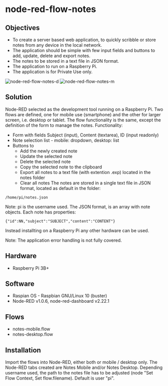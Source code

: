 # node-red-flow-notes

## Objectives
* To create a server based web application, to quickly scribble or store notes from any device in the local network.
* The application should be simple with few input fields and buttons to add, update, delete and export notes.
* The notes to be stored in a text file in JSON format.
* The application to run on a Raspberry Pi.
* The application is for Private Use only. 

![node-red-flow-notes-d](https://user-images.githubusercontent.com/47274144/83492516-ad311e00-a4b3-11ea-94c5-094b1fcdde28.png)
![node-red-flow-notes-m](https://user-images.githubusercontent.com/47274144/83492522-b02c0e80-a4b3-11ea-8935-020c4a256f9b.png)

## Solution
Node-RED selected as the development tool running on a Raspberry Pi.
Two flows are defined, one for mobile use (smartphone) and the other for larger screen, i.e. desktop or tablet.
The flow functionality is the same, except the definition of the form to manage the notes.
Functionality:
* Form with fields Subject (input), Content (textarea), ID (input readonly)
* Note selection list - mobile: dropdown, desktop: list
* Buttons to
	* Add the newly created note
	* Update the selected note
	* Delete the selected note
	* Copy the selected note to the clipboard
	* Export all notes to a text file (with extention .exp) located in the notes folder
	* Clear all notes
The notes are stored in a single text file in JSON format, located as default in the folder:
```
/home/pi/notes.json
```
Note: pi is the username used.
The JSON format, is an array with note objects. Each note has properties:
```
{"id":NN,"subject":"SUBJECT","content":"CONTENT"}
```

Instead installting on a Raspberry Pi any other hardware can be used.

Note: The application error handling is not fully covered.

## Hardware
* Raspberry Pi 3B+

## Software
* Raspian OS - Raspbian GNU/Linux 10 (buster)
* Node-RED v1.0.6, node-red-dashboard v2.22.1

## Flows
* notes-mobile.flow
* notes-desktop.flow

## Installation
Import the flows into Node-RED, either both or mobile / desktop only.
The Node-RED tabs created are Notes Mobile and/or Notes Desktop.
Depending username used, the path to the notes file has to be adjusted (node "Set Flow Context, Set flow.filename). Default is user "pi".

